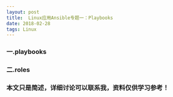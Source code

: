 ```yaml
---
layout: post
title:  Linux应用Ansible专题一：Playbooks
date: 2018-02-28
tags: Linux
---
```



### 一.playbooks

### 二.roles



### 本文只是简述，详细讨论可以联系我，资料仅供学习参考！